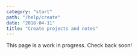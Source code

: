 ```yaml
---
category: "start"
path: "/help/create"
date: "2018-04-11"
title: "Create projects and notes"
---
```


This page is a work in progress. Check back soon!
